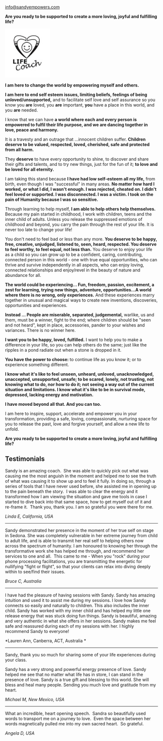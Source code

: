 ---
---
info@sandyempowers.com

**Are you ready to be supported to create a more loving, joyful and fulfilling life?**

![Life Coach](lifecoach.png)

**I am here to change the world by empowering myself and others.**

**I am here to end self esteem issues, limiting beliefs, feelings of being unloved/unsupported,** and to facilitate self love and self assurance so you know you **are** loved, you **are** important, **you** have a place in this world, and you **are** needed.

I know that we can have **a world where each and every person is empowered to fulfil their life purpose, and we are dancing together in love, peace and harmony.**

It is a travesty and an outrage that ...innocent children suffer.
**Children deserve to be valued, respected, loved, cherished, safe and protected from all harm.**

They **deserve** to have every opportunity to shine, to discover and share their gifts and talents, and to try new things, just for the fun of it; **to love and be loved for all eternity.**

I am taking this stand because **I have had low self-esteem all my life,** from birth, even though I was "successful" in many areas. **No matter how hard I worked, or what I did, I wasn't enough. I was rejected, cheated on. I didn't feel loved or supported. I was disconnected. I was a victim.
I took on the pain of Humanity because I was so sensitive.**

Through learning to help myself, **I am able to help others help themselves.** Because my pain started in childhood, I work with children, teens and the inner child of adults. Unless you release the suppressed emotions of childhood and beyond, you carry the pain through the rest of your life. It is never too late to change your life!

You don't need to feel bad or less than any more. **You deserve to be happy, free, creative, unjudged, listened to, seen, heard, respected. You deserve to feel worthy, to feel equal, not less than.** You deserve to enjoy your life as a child so you can grow up to be a confident, caring, contributing, connected person in this world - one with true equal opportunities, who can thrive and survive independently in all aspects, who can enjoy loving, connected relationships and enjoy/revel in the beauty of nature and abundance for all.

**The world could be experiencing...
Fun, freedom, passion, excitement, a zest for learning, trying new things, adventure, opportunities...A world where there is no wrong, only experiences.** And these experiences marry together in unusual and magical ways to create new inventions, discoveries, opportunities and experiences.

**Instead ...
People are miserable, separated, judgemental,** warlike, us and them, must be a winner, fight to the end; where children should be "seen and not heard", kept in place, accessories, pander to your wishes and variances. There is no winner here.

**I want you to be happy, loved, fulfilled.** I want to help you to make a difference in your life, so you can help others do the same; just like the ripples in a pond radiate out when a stone is dropped in it.

**You have the power to choose:** to continue life as you know it; or to experience something different.

**I know what it's like to feel unseen, unheard, unloved, unacknowledged, unaccepted, unsupported, unsafe; to be scared, lonely, not trusting, not knowing what to do, nor how to do it; not seeing a way out of the current situation and limitations. I know what it's like to be in survival mode, depressed, lacking energy and motivation.**

**I have moved beyond all that. And you can too.**

I am here to inspire, support, accelerate and empower you in your transformation, providing a safe, loving, compassionate, nurturing space for you to release the past, love and forgive yourself, and allow a new life to unfold.

**Are you ready to be supported to create a more loving, joyful and fulfilling life?**

## Testimonials 

Sandy is an amazing coach.  She was able to quickly pick out what was causing me the most anguish in the moment and helped me to see the truth of what was causing it to show up and to feel it fully. In doing so, through a series of tools that I have never used before, she assisted me in opening up to the pain beneath the story.  I was able to clear the energy and it transformed how I am viewing the situation and gave me tools in case I started to dive back into that same space, how to get myself out of it and re-frame it.  Thank you, thank you. I am so grateful you were there for me.

*Linda E, California, USA*

----

Sandy demonstrated her presence in the moment of her true self on stage in Sedona. She was completely vulnerable in her extreme journey from child to adult life, and is able to transmit her real self to helping others now across the spectrum of humanity. I am honoured to knowing her through the transformative work she has helped me through, and recommend her services to one and all. 
This came to me - When you "rock" during your phone processing facilitations, you are transmitting the energetic for nullifying "fight or flight", so that your clients can relax into diving deeply within to see/find their issues.

*Bruce C, Australia*

----

I have had the pleasure of having sessions with Sandy. Sandy has amazing intuition and used it to assist me during my sessions. I love how Sandy connects so easily and naturally to children. This also includes the inner child. Sandy has worked with my inner child and has helped my little one release energy that was stuck doing fun things. Sandy is beautiful, amazing and very authentic in what she offers in her sessions. Sandy makes me feel safe and reassured during each of my sessions with her. I highly recommend Sandy to everyone!

*Lauren Ann, Canberra, ACT, Australia *

----

Sandy, thank you so much for sharing some of your life experiences during your class.

Sandy has a very strong and powerful energy presence of love. Sandy helped me see that no matter what life has in store, I can stand in the presence of love.
Sandy is a true gift and blessing to this world. She will bless and heal many people.
Sending you much love and gratitude from my heart.

*Michael M, New Mexico, USA*

----

What an incredible, heart opening speech.  Sandra so beautifully used words to transport me on a journey to love.  Even the space between her words magnetically pulled me into my own sacred heart.  So grateful.

*Angela D, USA*

